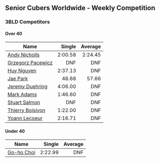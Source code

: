## Senior Cubers Worldwide - Weekly Competition
### 3BLD Competitors

#### Over 40

| Name | Single | Average |
| -- | --: | --: |
| [Andy Nicholls](../persons/Andy_Nicholls.md) |2:00.58 |2:24.45 |
| [Grzegorz Pacewicz](../persons/Grzegorz_Pacewicz.md) |DNF |DNF |
| [Huy Nguyen](../persons/Huy_Nguyen.md) |2:37.13 |DNF |
| [Jae Park](../persons/Jae_Park.md) |48.68 |57.66 |
| [Jeremy Duehring](../persons/Jeremy_Duehring.md) |4:06.00 |DNF |
| [Mark Adams](../persons/Mark_Adams.md) |1:46.60 |DNF |
| [Stuart Salmon](../persons/Stuart_Salmon.md) |DNF |DNF |
| [Thierry Boisivon](../persons/Thierry_Boisivon.md) |1:22.00 |DNF |
| [Yoann Lecoeur](../persons/Yoann_Lecoeur.md) |2:16.71 |DNF |

#### Under 40

| Name | Single | Average |
| -- | --: | --: |
| [Go-ho Choi](../persons/Go-ho_Choi.md) |2:22.99 |DNF |

